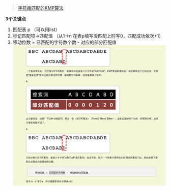 > [字符串匹配的KMP算法](http://www.ruanyifeng.com/blog/2013/05/Knuth%E2%80%93Morris%E2%80%93Pratt_algorithm.html)

**3个关键点**
1. 匹配表 p （可以用list）
2. 标记匹配项->匹配值 （从1->n 在表p填写没匹配上时写0，匹配成功依次+1）
3. 移动位数 = 已匹配的字符数个数 - 对应的部分匹配值
![picture 1](images/3432a114976554ddf4d83feaf77f0b90af675f4ecd0d37f87ccffc60825a726c.png)  
